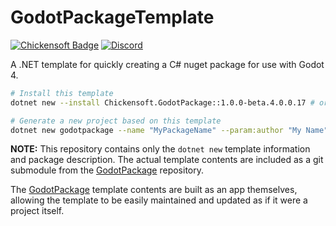 # GodotPackageTemplate

[![Chickensoft Badge][chickensoft-badge]][chickensoft-website] [![Discord][discord-badge]][discord]

A .NET template for quickly creating a C# nuget package for use with Godot 4.

```sh
# Install this template
dotnet new --install Chickensoft.GodotPackage::1.0.0-beta.4.0.0.17 # or latest

# Generate a new project based on this template
dotnet new godotpackage --name "MyPackageName" --param:author "My Name"
```

**NOTE:** This repository contains only the `dotnet new` template information and package description. The actual template contents are included as a git submodule from the [GodotPackage] repository.

The [GodotPackage] template contents are built as an app themselves, allowing the template to be easily maintained and updated as if it were a project itself.

<!-- Links -->

<!-- Header -->
[chickensoft-badge]: https://chickensoft.games/images/chickensoft/chickensoft_badge.svg
[chickensoft-website]: https://chickensoft.games
[discord]: https://discord.gg/gSjaPgMmYW
[discord-badge]: https://img.shields.io/badge/Chickensoft%20Discord-%237289DA.svg?style=flat&logo=discord&logoColor=white

<!-- Article -->
[GodotPackage]: https://github.com/chickensoft-games/GodotPackage

